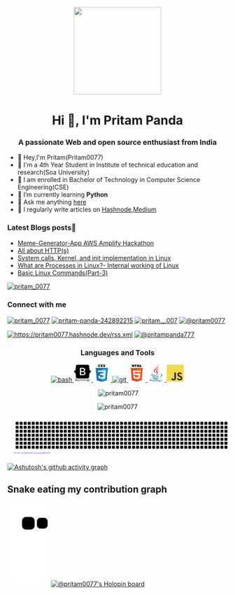 <!-- <p align="center"><img width="250" alt="image" src="https://user-images.githubusercontent.com/89348093/163747521-ce8ccb90-b9e6-4274-b602-5ddcc70e93a4.png"></p> -->
<p align="center"><img width="200" height="200" src="https://github.com/MishManners/MishManners/blob/master/My-OctocatsShortest.gif"></p>

<h1 align="center">Hi 👋, I'm Pritam Panda</h1>
<h3 align="center">A passionate Web and open source enthusiast from India</h3>

- 👋 Hey,I'm Pritam(Pritam0077)
- 🏦 I'm a 4th Year Student in Institute of technical education and research(Soa University)
- 📕 I am enrolled in Bachelor of Technology in Computer Science Engineering(CSE)
- 🌱 I’m currently learning **Python**
- 📩 Ask me anything <a href="https://discord.com/channels/@me" target="_blank">here</a>
- 📝 I regularly write articles on [Hashnode](https://pritam0077.hashnode.dev/),[Medium](https://medium.com/@pritampanda777)

### Latest Blogs posts📕

<!-- BLOG-POST-LIST:START -->

- [Meme-Generator-App AWS Amplify Hackathon](https://pritam0077.hashnode.dev/meme-generator-app-aws-amplify-hackathon)
- [All about HTTP&lpar;s&rpar;](https://pritam0077.hashnode.dev/all-about-https)
- [System calls, Kernel, and init implementation in Linux](https://pritam0077.hashnode.dev/system-calls-kernel-and-init-implementation-in-linux)
- [What are Processes in Linux?- Internal working of Linux](https://pritam0077.hashnode.dev/what-are-processes-in-linux-internal-working-of-linux)
- [Basic Linux Commands&lpar;Part-3&rpar;](https://pritam0077.hashnode.dev/basic-linux-commandspart-3)
<!-- BLOG-POST-LIST:END -->

<p align="left"> <a href="https://twitter.com/pritam_0077" target="blank"><img src="https://img.shields.io/twitter/follow/pritam_0077?logo=twitter&style=for-the-badge" alt="pritam_0077" /></a> </p>
<h3 align="left">Connect with me</h3>
<p align="left">
<a href="https://twitter.com/pritam_0077" target="blank"><img align="center" src="https://raw.githubusercontent.com/rahuldkjain/github-profile-readme-generator/master/src/images/icons/Social/twitter.svg" alt="pritam_0077" height="30" width="40" /></a>
<a href="https://linkedin.com/in/pritam-panda-242892215" target="blank"><img align="center" src="https://raw.githubusercontent.com/rahuldkjain/github-profile-readme-generator/master/src/images/icons/Social/linked-in-alt.svg" alt="pritam-panda-242892215" height="30" width="40" /></a>
<a href="https://instagram.com/pritam._.007" target="blank"><img align="center" src="https://raw.githubusercontent.com/rahuldkjain/github-profile-readme-generator/master/src/images/icons/Social/instagram.svg" alt="pritam._.007" height="30" width="40" /></a>
<a href="https://hashnode.com/@pritam0077" target="blank"><img align="center" src="https://raw.githubusercontent.com/rahuldkjain/github-profile-readme-generator/master/src/images/icons/Social/hashnode.svg" alt="@pritam0077" height="30" width="40" /></a>

<a href="/https://pritam0077.hashnode.dev/rss.xml" target="blank"><img align="center" src="https://raw.githubusercontent.com/rahuldkjain/github-profile-readme-generator/master/src/images/icons/Social/rss.svg" alt="https://pritam0077.hashnode.dev/rss.xml" height="30" width="40" /></a>
<a href="https://Medium.com/@pritampanda777" target="blank"><img align="center" src="https://raw.githubusercontent.com/rahuldkjain/github-profile-readme-generator/master/src/images/icons/Social/medium.svg" alt="@pritampanda777" height="30" width="40" /></a>

</p>


<h3 align="center">Languages and Tools</h3>
<p align="center"><a href="https://www.gnu.org/software/bash/" target="_blank" rel="noreferrer"> <img src="https://www.vectorlogo.zone/logos/gnu_bash/gnu_bash-icon.svg" alt="bash" width="40" height="40"/> </a> <a href="https://getbootstrap.com" target="_blank" rel="noreferrer"> <img src="https://raw.githubusercontent.com/devicons/devicon/master/icons/bootstrap/bootstrap-plain-wordmark.svg" alt="bootstrap" width="40" height="40"/> </a> <a href="https://www.w3schools.com/css/" target="_blank" rel="noreferrer"> <img src="https://raw.githubusercontent.com/devicons/devicon/master/icons/css3/css3-original-wordmark.svg" alt="css3" width="40" height="40"/> </a> <a href="https://git-scm.com/" target="_blank" rel="noreferrer"> <img src="https://www.vectorlogo.zone/logos/git-scm/git-scm-icon.svg" alt="git" width="40" height="40"/> </a> <a href="https://www.w3.org/html/" target="_blank" rel="noreferrer"> <img src="https://raw.githubusercontent.com/devicons/devicon/master/icons/html5/html5-original-wordmark.svg" alt="html5" width="40" height="40"/> </a> <a href="https://www.java.com" target="_blank" rel="noreferrer"> <img src="https://raw.githubusercontent.com/devicons/devicon/master/icons/java/java-original.svg" alt="java" width="40" height="40"/> </a> <a href="https://developer.mozilla.org/en-US/docs/Web/JavaScript" target="_blank" rel="noreferrer"> <img src="https://raw.githubusercontent.com/devicons/devicon/master/icons/javascript/javascript-original.svg" alt="javascript" width="40" height="40"/> </a> </p>

<p align="center">&nbsp;<img src="https://github-readme-stats.vercel.app/api?username=pritam0077&show_icons=true&locale=en&theme=codeSTACKr" alt="pritam0077" /></p>

<p align="center"><img src="https://github-readme-streak-stats.herokuapp.com/?user=pritam0077&theme=dark&hide_border=true" alt="pritam0077" /></p>

<p align=center><img src="gitartwork.svg"></p>

[![Ashutosh's github activity graph](https://github-readme-activity-graph.vercel.app/graph?username=pritam0077&bg_color=ffeed1&color=9e4c4c&line=9e4c4c&point=413e3e&area=true&hide_border=true)](https://github.com/ashutosh00710/github-readme-activity-graph)

## Snake eating my contribution graph

![Snake GIF](https://github.com/Pritam0077/Pritam0077/blob/output/github-contribution-grid-snake.svg)
[![@pritam0077's Holopin board](https://holopin.me/pritam0077)](https://holopin.io/@pritam0077)
